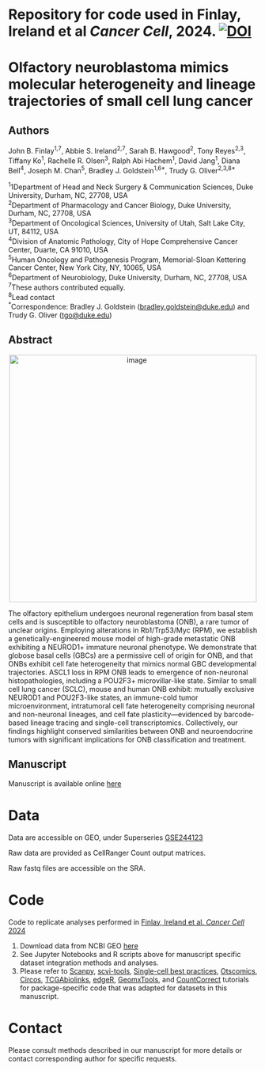 Repository for code used in Finlay, Ireland et al *Cancer Cell*, 2024.
[![DOI](https://zenodo.org/badge/770956471.svg)](https://zenodo.org/doi/10.5281/zenodo.10829938)
==========================================================

# Olfactory neuroblastoma mimics molecular heterogeneity and lineage trajectories of small cell lung cancer

## Authors
John B. Finlay<sup>1,7</sup>, Abbie S. Ireland<sup>2,7</sup>, Sarah B. Hawgood<sup>2</sup>, Tony Reyes<sup>2,3</sup>, Tiffany Ko<sup>1</sup>, Rachelle R. Olsen<sup>3</sup>, Ralph Abi Hachem<sup>1</sup>, David Jang<sup>1</sup>, 
Diana Bell<sup>4</sup>, Joseph M. Chan<sup>5</sup>, Bradley J. Goldstein<sup>1,6*</sup>, Trudy G. Oliver<sup>2,3,8*</sup>

<sup>1</sup>1Department of Head and Neck Surgery & Communication Sciences, Duke University, Durham, NC, 27708, USA\
<sup>2</sup>Department of Pharmacology and Cancer Biology, Duke University, Durham, NC, 27708, USA\
<sup>3</sup>Department of Oncological Sciences, University of Utah, Salt Lake City, UT, 84112, USA\
<sup>4</sup>Division of Anatomic Pathology, City of Hope Comprehensive Cancer Center, Duarte, CA 91010, USA\
<sup>5</sup>Human Oncology and Pathogenesis Program, Memorial-Sloan Kettering Cancer Center, New York City, NY, 10065, USA\
<sup>6</sup>Department of Neurobiology, Duke University, Durham, NC, 27708, USA\
<sup>7</sup>These authors contributed equally.\
<sup>8</sup>Lead contact\
<sup>*</sup>Correspondence: Bradley J. Goldstein (bradley.goldstein@duke.edu) and Trudy G. Oliver (tgo@duke.edu)

## Abstract
<p align="center">
<img width="500" alt="image" src="https://github.com/Goldstein-Lab/Finlay_and_Ireland_et_al_mouse_ONB/assets/114078688/9b2f5ecf-aa38-47cf-8b10-20a969e3b0e9">
</p>
The olfactory epithelium undergoes neuronal regeneration from basal stem cells and is susceptible to olfactory neuroblastoma (ONB), a rare tumor of unclear origins. Employing alterations in Rb1/Trp53/Myc (RPM), we establish a genetically-engineered mouse model of high-grade metastatic ONB exhibiting a NEUROD1+ immature neuronal phenotype. We demonstrate that globose basal cells (GBCs) are a permissive cell of origin for ONB, and that ONBs exhibit cell fate heterogeneity that mimics normal GBC developmental trajectories. ASCL1 loss in RPM ONB leads to emergence of non-neuronal histopathologies, including a POU2F3+ microvillar-like state. Similar to small cell lung cancer (SCLC), mouse and human ONB exhibit: mutually exclusive NEUROD1 and POU2F3-like states, an immune-cold tumor microenvironment, intratumoral cell fate heterogeneity comprising neuronal and non-neuronal lineages, and cell fate plasticity—evidenced by barcode-based lineage tracing and single-cell transcriptomics. Collectively, our findings highlight conserved similarities between ONB and neuroendocrine tumors with significant implications for ONB classification and treatment.

## Manuscript
Manuscript is available online [here](https://www.cell.com/cancer-cell/fulltext/S1535-6108(24)00164-8)

# Data
Data are accessible on GEO, under Superseries [GSE244123](https://www.ncbi.nlm.nih.gov/geo/query/acc.cgi?acc=GSE244123)

Raw data are provided as CellRanger Count output matrices. 

Raw fastq files are accessible on the SRA.
  
# Code
Code to replicate analyses performed in [Finlay, Ireland et al. *Cancer Cell* 2024](https://www.cell.com/cancer-cell/fulltext/S1535-6108(24)00164-8)

1. Download data from NCBI GEO [here](https://www.ncbi.nlm.nih.gov/geo/query/acc.cgi?acc=GSE244123)
2. See Jupyter Notebooks and R scripts above for manuscript specific dataset integration methods and analyses.
3. Please refer to [Scanpy](https://scanpy.readthedocs.io/en/stable/), [scvi-tools](https://docs.scvi-tools.org/en/stable/tutorials/index.html), [Single-cell best practices](https://www.sc-best-practices.org/), [Otscomics](https://github.com/cantinilab/OT-scOmics), [Circos](https://github.com/saeyslab/nichenetr/blob/master/vignettes/seurat_wrapper_circos.md), [TCGAbiolinks](https://bioconductor.org/packages/release/bioc/html/TCGAbiolinks.html), [edgeR](https://bioconductor.org/packages/release/bioc/html/edgeR.html), [GeomxTools](https://bioconductor.org/packages/devel/workflows/vignettes/GeoMxWorkflows/inst/doc/GeomxTools_RNA-NGS_Analysis.html), and [CountCorrect](https://github.com/BayraktarLab/CountCorrect) tutorials for package-specific code that was adapted for datasets in this manuscript. 

# Contact
Please consult methods described in our manuscript for more details or contact corresponding author for specific requests.




